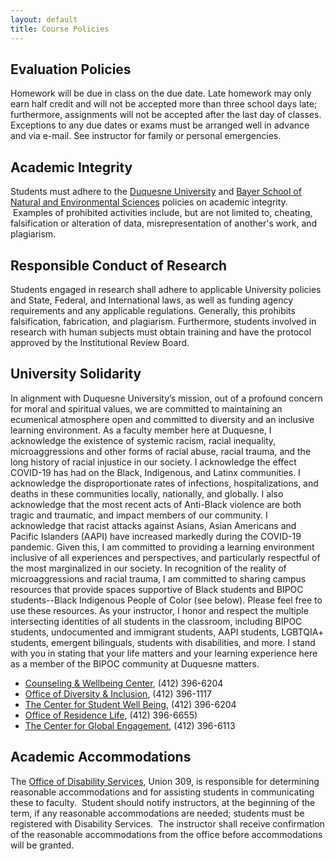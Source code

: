 ```yaml
---
layout: default
title: Course Policies
---
```

## Evaluation Policies
Homework will be due in class on the due date.  Late homework may only earn half credit and will not be accepted more than three school days late; furthermore, assignments will not be accepted after the last day of classes.  Exceptions to any due dates or exams must be arranged well in advance and via e-mail.  See instructor for family or personal emergencies.  

## Academic Integrity  
Students must adhere to the [Duquesne University](https://www.duq.edu/academics/university-catalogs/2021-2022-undergraduate/academic-policies/academic-integrity) and [Bayer School of Natural and Environmental Sciences](https://www.duq.edu/academics/schools/natural-and-environmental-sciences/academics/departments-and-programs/academic-integrity-policy) policies on academic integrity.  Examples of prohibited activities include, but are not limited to, cheating, falsification or alteration of data, misrepresentation of another's work, and plagiarism.  

## Responsible Conduct of Research  
Students engaged in research shall adhere to applicable University policies and State, Federal, and International laws, as well as funding agency requirements and any applicable regulations.  Generally, this prohibits falsification, fabrication, and plagiarism.  Furthermore, students involved in research with human subjects must obtain training and have the protocol approved by the Institutional Review Board.  

## University Solidarity
In alignment with Duquesne University’s mission, out of a profound concern for moral and spiritual values, we are committed to maintaining an ecumenical  atmosphere open and committed to diversity and an inclusive learning environment. As a faculty member here at Duquesne, I acknowledge the existence of systemic racism, racial inequality, microaggressions and other forms of racial abuse, racial trauma, and the long history of racial injustice in our society. I acknowledge the effect COVID-19 has had on the Black, Indigenous, and Latinx communities.  I acknowledge the disproportionate rates of   infections, hospitalizations, and deaths in these communities locally, nationally, and globally.  I also acknowledge that the most recent acts of Anti-Black violence are both tragic and traumatic, and impact members of our community. I acknowledge that racist attacks against Asians, Asian Americans and Pacific Islanders (AAPI) have increased markedly during the COVID-19 pandemic. Given this, I am committed to providing a learning environment inclusive of all experiences and perspectives, and particularly respectful of the most marginalized in our society.  In recognition of the reality of microaggressions and racial trauma, I am committed to sharing campus resources that provide spaces supportive of Black students and BIPOC students--Black Indigenous People of Color (see below). Please feel free to use these resources.  As your instructor, I honor and respect the multiple intersecting identities of all  students in the classroom, including BIPOC students, undocumented and immigrant students, AAPI students, LGBTQIA+ students, emergent bilinguals, students with disabilities, and more.  I stand with you in stating that your life matters and your learning experience here as a member of the BIPOC community at Duquesne matters.  
- [Counseling & Wellbeing Center](http://www.duq.edu/counseling), (412) 396-6204
- [Office of Diversity & Inclusion](https://www.duq.edu/life-at-duquesne/student-services/diversity-and-inclusion), (412) 396-1117
- [The Center for Student Well Being](https://duq.edu/life-at-duquesne/health-recreation-and-wellbeing), (412) 396-6204
- [Office of Residence Life](https://duq.edu/life-at-duquesne/residence-life), (412) 396-6655)
- [The Center for Global Engagement](https://duq.edu/about/centers-and-institutes/center-for-global-engagement), (412) 396-6113  

## Academic Accommodations  
The [Office of Disability Services](https://www.duq.edu/about/accessibility/disability-services.php), Union 309, is responsible for determining reasonable accommodations and for assisting students in communicating these to faculty.  Student should notify instructors, at the beginning of the term, if any reasonable accommodations are needed; students must be registered with Disability Services.  The instructor shall receive confirmation of the reasonable accommodations from the office before accommodations will be granted.
